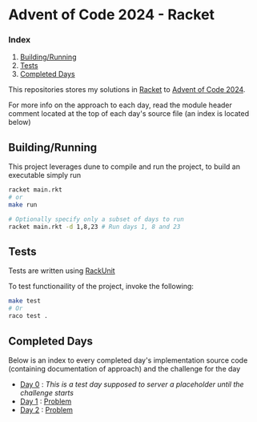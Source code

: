 # Advent of Code 2024 - Racket

### Index

1. [Building/Running](#Buidling/Running)
2. [Tests](#Tests)
3. [Completed Days](#Completed-Days)

This repositories stores my solutions in [Racket](https://racket-lang.org/) to [Advent of Code 2024](https://adventofcode.com/2024).

For more info on the approach to each day,
read the module header comment located at the top of each day's source file 
(an index is located below)


## Building/Running

This project leverages dune to compile and run the project, to build an executable simply run

```bash
racket main.rkt
# or
make run

# Optionally specify only a subset of days to run
racket main.rkt -d 1,8,23 # Run days 1, 8 and 23
```

## Tests

Tests are written using [RackUnit](https://docs.racket-lang.org/rackunit/)

To test functionaility of the project, invoke the following:

```bash
make test
# Or
raco test .
```

## Completed Days

Below is an index to every completed day's implementation source code (containing documentation of approach) and the challenge for the day

- [Day 0](private/days/00.rkt) : *This is a test day supposed to server a placeholder until the challenge starts*
- [Day 1](private/days/01.rkt) : [Problem](https://adventofcode.com/2024/day/1)
- [Day 2](private/days/02.rkt) : [Problem](https://adventofcode.com/2024/day/2)
<!-- - [Day 3](private/days/03.rkt) : [Problem](https://adventofcode.com/2024/day/3) -->
<!-- - [Day 4](private/days/04.rkt) : [Problem](https://adventofcode.com/2024/day/4) -->
<!-- - [Day 5](private/days/05.rkt) : [Problem](https://adventofcode.com/2024/day/5) -->
<!-- - [Day 6](private/days/06.rkt) : [Problem](https://adventofcode.com/2024/day/6) -->
<!-- - [Day 7](private/days/07.rkt) : [Problem](https://adventofcode.com/2024/day/7) -->
<!-- - [Day 8](private/days/08.rkt) : [Problem](https://adventofcode.com/2024/day/8) -->
<!-- - [Day 9](private/days/09.rkt) : [Problem](https://adventofcode.com/2024/day/9) -->
<!-- - [Day 10](private/days/10.rkt) : [Problem](https://adventofcode.com/2024/day/10) -->
<!-- - [Day 11](private/days/11.rkt) : [Problem](https://adventofcode.com/2024/day/11) -->
<!-- - [Day 12](private/days/12.rkt) : [Problem](https://adventofcode.com/2024/day/12) -->
<!-- - [Day 13](private/days/13.rkt) : [Problem](https://adventofcode.com/2024/day/13) -->
<!-- - [Day 14](private/days/14.rkt) : [Problem](https://adventofcode.com/2024/day/14) -->
<!-- - [Day 15](private/days/15.rkt) : [Problem](https://adventofcode.com/2024/day/15) -->
<!-- - [Day 16](private/days/16.rkt) : [Problem](https://adventofcode.com/2024/day/16) -->
<!-- - [Day 17](private/days/17.rkt) : [Problem](https://adventofcode.com/2024/day/17) -->
<!-- - [Day 18](private/days/18.rkt) : [Problem](https://adventofcode.com/2024/day/18) -->
<!-- - [Day 19](private/days/19.rkt) : [Problem](https://adventofcode.com/2024/day/19) -->
<!-- - [Day 20](private/days/20.rkt) : [Problem](https://adventofcode.com/2024/day/20) -->
<!-- - [Day 21](private/days/21.rkt) : [Problem](https://adventofcode.com/2024/day/21) -->
<!-- - [Day 22](private/days/22.rkt) : [Problem](https://adventofcode.com/2024/day/22) -->
<!-- - [Day 22](private/days/23.rkt) : [Problem](https://adventofcode.com/2024/day/23) -->
<!-- - [Day 22](private/days/24.rkt) : [Problem](https://adventofcode.com/2024/day/24) -->
<!-- - [Day 22](private/days/25.rkt) : [Problem](https://adventofcode.com/2024/day/25) -->
